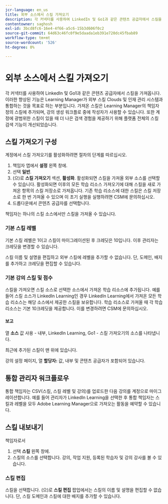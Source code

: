 ```yaml
---
jcr-language: en_us
title: 외부 소스에서 스킬 가져오기
description: 각 커넥터를 사용하여 LinkedIn 및 Go1과 같은 콘텐츠 공급자에서 스킬을 가져옵니다.  가져온 스킬은 Learning Manager의 책임자 정의 스킬에 추가되며, 강의 생성 워크플로 중에 작성자가 사용할 수 있습니다.
contentowner: saghosh
exl-id: 3bcd8fc6-16e4-4f66-a5c6-15b3d606f0c2
source-git-commit: 64d63c46fc0f9e5daada1eb391e720dc45fbab89
workflow-type: tm+mt
source-wordcount: '526'
ht-degree: 0%

---
```


# 외부 소스에서 스킬 가져오기

각 커넥터를 사용하여 LinkedIn 및 Go1과 같은 콘텐츠 공급자에서 스킬을 가져옵니다. 이러한 향상된 기능은 Learning Manager가 외부 스킬 Clouds 및 인재 관리 시스템과 통합하는 것을 목표로 하는 부분입니다. 가져온 스킬은 Learning Manager의 책임자 정의 스킬에 추가되며, 강의 생성 워크플로 중에 작성자가 사용할 수 있습니다. 또한 계정에 광범위한 스킬이 있을 때 더 나은 검색 경험을 제공하기 위해 플랫폼 전체의 스킬 검색 기능이 개선되었습니다.

## 스킬 가져오기 구성

계정에서 스킬 가져오기를 활성화하려면 절차의 단계를 따르십시오.

1. 책임자 앱에서 **설정** 왼쪽 창에.
1. 선택 **일반**.
1. (으)로 **스킬 가져오기** 섹션, **활성화**. 활성화되면 스킬을 가져올 외부 소스를 선택할 수 있습니다. 활성화되면 이후의 모든 학습 리소스 가져오기에 대해 스킬을 새로 가져온 항목의 스킬 저장소로 가져옵니다. 기존 학습 리소스에 대한 스킬은 스킬 저장소로 한 번 가져올 수 있으며 이 초기 실행을 실행하려면 CSM에 문의하십시오.
1. 드롭다운에서 콘텐츠 공급자를 선택합니다.

책임자는 하나의 스킬 소스에서만 스킬을 가져올 수 있습니다.

### 기본 스킬 레벨

기본 스킬 레벨은 1이고 스킬이 마이그레이션된 후 크레딧은 10입니다. 이후 관리자는 크레딧을 변경할 수 있습니다.

스킬 이름 및 설명을 편집하고 외부 스킬에 레벨을 추가할 수 없습니다. 단, 도메인, 배지를 추가하고 크레딧을 편집할 수 있습니다.

### 기본 강의 스킬 및 점수

스킬을 가져오면 스킬 소스로 선택한 소스에서 가져온 학습 리소스에 추가됩니다. 예를 들어 스킬 소스가 LinkedIn Learning인 경우 LinkedIn Learning에서 가져온 모든 학습 리소스는 해당 소스에서 제공한 스킬을 보유합니다. 학습 리소스로 가져올 때 각 학습 리소스는 기본 10크레딧을 제공합니다. 이를 변경하려면 CSM에 문의하십시오.

#### 보고

열 **소스** 값 사용 - 내부, LinkedIn Learning, Go1 - 스킬 가져오기의 소스를 나타냅니다.

최근에 추가된 스킬이 맨 위에 있습니다.

강의 설정 페이지, 열 **할당자:** 값, 내부 및 콘텐츠 공급자가 포함되어 있습니다.


## 통합 관리자 워크플로우

통합 책임자는 CSV(스킬, 스킬 레벨 및 강의)를 업로드한 다음 강의를 계정으로 마이그레이션합니다. 예를 들어 관리자가 LinkedIn Learning을 선택한 후 통합 책임자는 스킬과 레벨을 모두 Adobe Learning Manager으로 가져오는 활동을 예약할 수 있습니다.

## 스킬 내보내기

책임자로서

1. 선택 **스킬** 왼쪽 창에.
1. 스킬의 소스를 선택합니다. 강의, 작업 지원, 등록된 학습자 및 강의 강사를 볼 수 있습니다.

### 스킬 편집

스킬을 선택합니다. (으)로 **스킬 편집** 팝업에서는 스킬의 이름 및 설명을 편집할 수 없습니다. 단, 스킬 도메인과 스킬에 대한 배지를 추가할 수 있습니다.
